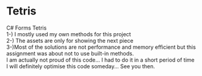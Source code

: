 # Tetris
C# Forms Tetris  
1-) I mostly used my own methods for this project  
2-) The assets are only for showing the next piece  
3-)Most of the solutions are not performance and memory efficient but this assignment was about not to use built-in methods.  
I am actually not proud of this code... I had to do it in a short period of time  
I will definitely optimise this code someday... See you then.
